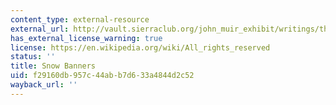 ```yaml
---
content_type: external-resource
external_url: http://vault.sierraclub.org/john_muir_exhibit/writings/the_yosemite/chapter_4.aspx
has_external_license_warning: true
license: https://en.wikipedia.org/wiki/All_rights_reserved
status: ''
title: Snow Banners
uid: f29160db-957c-44ab-b7d6-33a4844d2c52
wayback_url: ''
---
```

